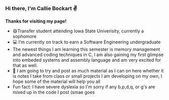 ### Hi there, I'm Callie Bockart :v:

**Thanks for visiting my page!**

- 😄Transfer student attending Iowa State Univerisity, currently a sophomore
- 💻 I’m currently on track to earn a Software Engineering undergraduate
- The newest things I am learning this semester is memory management and advanced coding techniques in C, I am also gaining my first glimpse into embeded systems and assembly language and am very excited for that as well. 
- 📝 I am going to try and post as much material as I can on here whether it is notes I take from class or small projects I am developing on my own, I hope some of the material will help you all
- Fun fact: I have severe dyslexia so I'm sorry if any b,p,d,q, or g's are mixed up in the code I post (smae goes 



